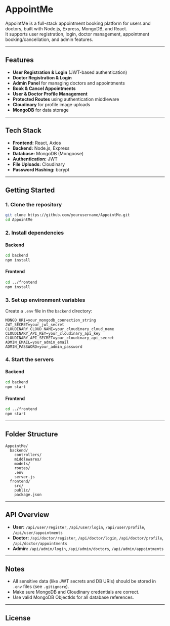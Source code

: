 # AppointMe

AppointMe is a full-stack appointment booking platform for users and doctors, built with Node.js, Express, MongoDB, and React.  
It supports user registration, login, doctor management, appointment booking/cancellation, and admin features.

---

## Features

- **User Registration & Login** (JWT-based authentication)
- **Doctor Registration & Login**
- **Admin Panel** for managing doctors and appointments
- **Book & Cancel Appointments**
- **User & Doctor Profile Management**
- **Protected Routes** using authentication middleware
- **Cloudinary** for profile image uploads
- **MongoDB** for data storage

---

## Tech Stack

- **Frontend:** React, Axios
- **Backend:** Node.js, Express
- **Database:** MongoDB (Mongoose)
- **Authentication:** JWT
- **File Uploads:** Cloudinary
- **Password Hashing:** bcrypt

---

## Getting Started

### 1. Clone the repository

```sh
git clone https://github.com/yourusername/AppointMe.git
cd AppointMe
```

### 2. Install dependencies

#### Backend
```sh
cd backend
npm install
```

#### Frontend
```sh
cd ../frontend
npm install
```

### 3. Set up environment variables

Create a `.env` file in the `backend` directory:

```
MONGO_URI=your_mongodb_connection_string
JWT_SECRET=your_jwt_secret
CLOUDINARY_CLOUD_NAME=your_cloudinary_cloud_name
CLOUDINARY_API_KEY=your_cloudinary_api_key
CLOUDINARY_API_SECRET=your_cloudinary_api_secret
ADMIN_EMAIL=your_admin_email
ADMIN_PASSWORD=your_admin_password
```

### 4. Start the servers

#### Backend
```sh
cd backend
npm start
```

#### Frontend
```sh
cd ../frontend
npm start
```

---

## Folder Structure

```
AppointMe/
  backend/
    controllers/
    middlewares/
    models/
    routes/
    .env
    server.js
  frontend/
    src/
    public/
    package.json
```

---

## API Overview

- **User:** `/api/user/register`, `/api/user/login`, `/api/user/profile`, `/api/user/appointments`
- **Doctor:** `/api/doctor/register`, `/api/doctor/login`, `/api/doctor/profile`, `/api/doctor/appointments`
- **Admin:** `/api/admin/login`, `/api/admin/doctors`, `/api/admin/appointments`

---

## Notes

- All sensitive data (like JWT secrets and DB URIs) should be stored in `.env` files (see `.gitignore`).
- Make sure MongoDB and Cloudinary credentials are correct.
- Use valid MongoDB ObjectIds for all database references.

---

## License
